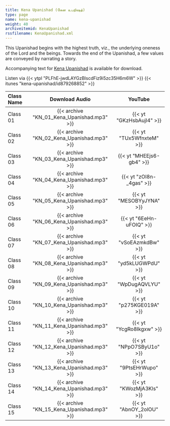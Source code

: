 ```yaml
---
title: Kena Upanishad (கேன உபநிஷத்)
type: page
name: kena-upanishad
weight: 40
archiveitemid: KenaUpanishad
rssfilename: KenaUpanishad.xml
---
```


This Upanishad begins with the highest truth, viz., the underlying oneness of the Lord and the beings. Towards the end of the Upanishad, a few values are conveyed by narrating a story.

Accompanying text for [Kena Upanishad](https://archive.org/download/UpanishadsTamil/03_Kena_Upanishad.pdf) is available for download.

Listen via {{< ytpl "PLFhE-jwdLAYGzBlscdFiz9i5zc35H6m6W" >}} {{< itunes "kena-upanishad/id879268852" >}}

Class Name | Download Audio | YouTube
:---|:---:|:---:
Class 01 | {{< archive "KN_01_Kena_Upanishad.mp3" >}} | {{< yt "GKzHsbAujI4" >}}
Class 02 | {{< archive "KN_02_Kena_Upanishad.mp3" >}} | {{< yt "TUx5WfnxteM" >}}
Class 03 | {{< archive "KN_03_Kena_Upanishad.mp3" >}} | {{< yt "MHEEjs6-gb4" >}}
Class 04 | {{< archive "KN_04_Kena_Upanishad.mp3" >}} | {{< yt "zOI8n-_4gas" >}}
Class 05 | {{< archive "KN_05_Kena_Upanishad.mp3" >}} | {{< yt "MESOBYyJYNA" >}}
Class 06 | {{< archive "KN_06_Kena_Upanishad.mp3" >}} | {{< yt "6EeHn-uFOIQ" >}}
Class 07 | {{< archive "KN_07_Kena_Upanishad.mp3" >}} | {{< yt "vSoEAzmkdBw" >}}
Class 08 | {{< archive "KN_08_Kena_Upanishad.mp3" >}} | {{< yt "yd5kLUGWPdU" >}}
Class 09 | {{< archive "KN_09_Kena_Upanishad.mp3" >}} | {{< yt "WpDugAQVLYU" >}}
Class 10 | {{< archive "KN_10_Kena_Upanishad.mp3" >}} | {{< yt "p275KGE019A" >}}
Class 11 | {{< archive "KN_11_Kena_Upanishad.mp3" >}} | {{< yt "YcgRo8Ikgxw" >}}
Class 12 | {{< archive "KN_12_Kena_Upanishad.mp3" >}} | {{< yt "NPpO7SByU1o" >}}
Class 13 | {{< archive "KN_13_Kena_Upanishad.mp3" >}} | {{< yt "9PtsEHrWupo" >}}
Class 14 | {{< archive "KN_14_Kena_Upanishad.mp3" >}} | {{< yt "KWozMjA3Kls" >}}
Class 15 | {{< archive "KN_15_Kena_Upanishad.mp3" >}} | {{< yt "AbnOY_2olOU" >}}